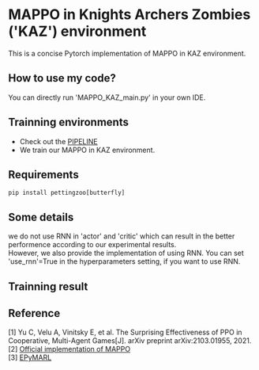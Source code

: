 # MAPPO in Knights Archers Zombies ('KAZ') environment
This is a concise Pytorch implementation of MAPPO in KAZ environment.<br />

## How to use my code?  
You can directly run 'MAPPO_KAZ_main.py' in your own IDE.<br />

## Trainning environments
- Check out the [PIPELINE](https://colab.research.google.com/drive/1iwUXTvtUi1mj5z-9MvOpylY8yJfUNmHH)
- We train our MAPPO in KAZ environment.<br />

## Requirements
```
pip install pettingzoo[butterfly]
```

## Some details
we do not use RNN in 'actor' and 'critic' which can result in the better performence according to our experimental results.<br />
However, we also provide the implementation of using RNN. You can set 'use_rnn'=True in the hyperparameters setting, if you want to use RNN.<br />

## Trainning result

## Reference
[1] Yu C, Velu A, Vinitsky E, et al. The Surprising Effectiveness of PPO in Cooperative, Multi-Agent Games[J]. arXiv preprint arXiv:2103.01955, 2021.<br />
[2] [Official implementation of MAPPO](https://github.com/marlbenchmark/on-policy)<br />
[3] [EPyMARL](https://github.com/uoe-agents/epymarl)
